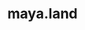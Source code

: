 ---
title: maya.land
link: https://maya.land/
color: 000000
image: https://maya.land/assets/banner.png
icon: yes
---
